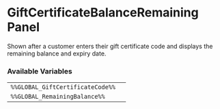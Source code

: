 # GiftCertificateBalanceRemaining Panel

Shown after a customer enters their gift certificate code and displays the remaining balance and expiry date.

### Available Variables
|||
|---|---|
| `%%GLOBAL_GiftCertificateCode%%` |
| `%%GLOBAL_RemainingBalance%%` |
